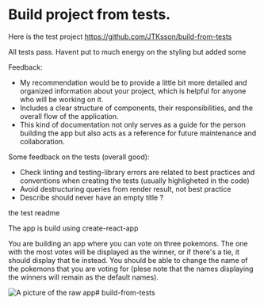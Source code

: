 # Build project from tests.

Here is the test project https://github.com/JTKsson/build-from-tests

All tests pass. 
Havent put to much energy on the styling but added some 

Feedback:
- My recommendation would be to provide a little bit more detailed and organized information about your project, which is helpful for anyone who will be working on it. 
- Includes a clear structure of components, their responsibilities, and the overall flow of the application. 
- This kind of documentation not only serves as a guide for the person building the app but also acts as a reference for future maintenance and collaboration.

Some feedback on the tests (overall good): 
- Check linting and testing-library errors are related to best practices and conventions when creating the tests (usually highligheted in the code)
- Avoid destructuring queries from render result, not best practice
- Describe should never have an empty title ?

the test readme

The app is build using create-react-app

You are building an app where you can vote on three pokemons. 
The one with the most votes will be displayed as the winner, or if there's a tie, it should display that tie instead.
You should be able to change the name of the pokemons that you are voting for (plese note that the names displaying the winners will remain as the default names).

![A picture of the raw app](image.png)# build-from-tests
